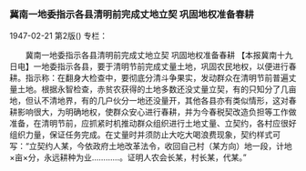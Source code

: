 ### 冀南一地委指示各县清明前完成丈地立契  巩固地权准备春耕

1947-02-21
第2版()
专栏：

　　冀南一地委指示各县清明前完成丈地立契
    巩固地权准备春耕
    【本报冀南十九日电】一地委指示各县，要于清明节前完成丈量土地，巩固农民地权，以便进行春耕。指示称：在翻身大检查中，要彻底分清斗争果实，发动群众在清明节前普遍丈量土地。根据永智检查，赤贫农获得的土地多数还没丈量立契，有的只知分了几亩地，但认不清地界，有的几户伙分一地还没量开，其他各县亦有类似情形，这对春耕影响很大，为明确地权，使群众安心进行春耕，并为今春税契改造负担等工作做准备，在清明节前，应抓紧时机推动群众组织进行土地丈量、立契约，各村应很好组织力量，保证任务完成。在丈量时并须防止大吃大喝浪费现象，契约样式可写：“立契约人某，今依政府土地改革法令，收回自己村（某方向）地一段，计地×亩×分，永远耕种为业…………。证明人农会长某，村长某，代某。”
